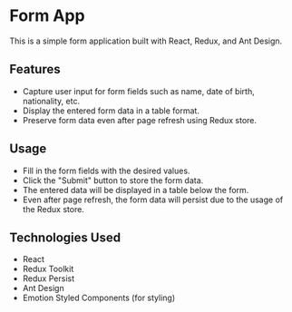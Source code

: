 # Form App

This is a simple form application built with React, Redux, and Ant Design.

## Features

- Capture user input for form fields such as name, date of birth, nationality, etc.
- Display the entered form data in a table format.
- Preserve form data even after page refresh using Redux store.

## Usage

- Fill in the form fields with the desired values.
- Click the "Submit" button to store the form data.
- The entered data will be displayed in a table below the form.
- Even after page refresh, the form data will persist due to the usage of the Redux store.

## Technologies Used

- React
- Redux Toolkit
- Redux Persist
- Ant Design
- Emotion Styled Components (for styling)
